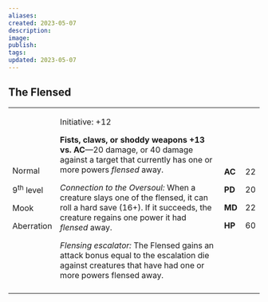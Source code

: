 ```yaml
---
aliases: 
created: 2023-05-07
description: 
image: 
publish: 
tags: 
updated: 2023-05-07
---
```


## The Flensed

<table>
<colgroup>
<col style="width: 16%" />
<col style="width: 72%" />
<col style="width: 5%" />
<col style="width: 5%" />
</colgroup>
<tbody>
<tr class="odd">
<td><p>Normal</p>
<p>9<sup>th</sup> level</p>
<p>Mook</p>
<p>Aberration</p></td>
<td><p>Initiative: +12</p>
<p><strong>Fists, claws, or shoddy weapons +13 vs. AC</strong>—20
damage, or 40 damage against a target that currently has one or more
powers <em>flensed</em> away.</p>
<p><em>Connection to the Oversoul:</em> When a creature slays one of the
flensed, it can roll a hard save (16+). If it succeeds, the creature
regains one power it had <em>flensed</em> away.</p>
<p><em>Flensing escalator:</em> The Flensed gains an attack bonus equal
to the escalation die against creatures that have had one or more powers
flensed away.</p></td>
<td><p><strong>AC</strong></p>
<p><strong>PD</strong></p>
<p><strong>MD</strong></p>
<p><strong>HP</strong></p></td>
<td><p>22</p>
<p>20</p>
<p>22</p>
<p>60</p></td>
</tr>
<tr class="even">
<td></td>
<td></td>
<td></td>
<td></td>
</tr>
</tbody>
</table>

